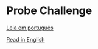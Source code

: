 # Probe Challenge

[Leia em português](./readmes/README_PT_BR.md)

[Read  in English](./readmes/README_EN.md)